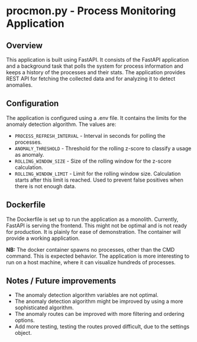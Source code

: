 # procmon.py - Process Monitoring Application

## Overview
 
This application is built using FastAPI. It consists of the FastAPI application
and a background task that polls the system for process information and keeps a
history of the processes and their stats. The application provides REST API for
fetching the collected data and for analyzing it to detect anomalies.

## Configuration

The application is configured using a .env file. It contains the limits for the
anomaly detection algorithm. The values are:
- `PROCESS_REFRESH_INTERVAL` - Interval in seconds for polling the processes.
- `ANOMALY_THRESHOLD` - Threshold for the rolling z-score to classify a usage as anomaly.
- `ROLLING_WINDOW_SIZE` - Size of the rolling window for the z-score calculation.
- `ROLLING_WINDOW_LIMIT` - Limit for the rolling window size. Calculation starts after
    this limit is reached. Used to prevent false positives when there is not enough data.

## Dockerfile
The Dockerfile is set up to run the application as a monolith. Currently, FastAPI is
serving the frontend. This might not be optimal and is not ready for production. It is
plainly for ease of demonstration. The container will provide a working application.

**NB:** The docker container spawns no processes, other than the CMD command. This is expected
behavior. The application is more interesting to run on a host machine, where it can
visualize hundreds of processes.


## Notes / Future improvements
- The anomaly detection algorithm variables are not optimal.
- The anomaly detection algorithm might be improved by using a more sophisticated algorithm.
- The anomaly routes can be improved with more filtering and ordering options.
- Add more testing, testing the routes proved difficult, due to the settings object.